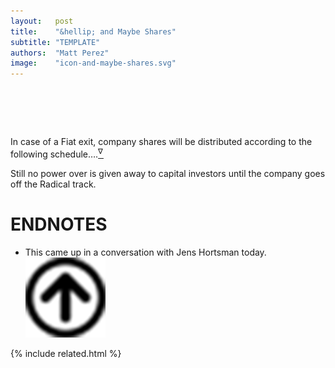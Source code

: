 ```yaml
---
layout:   post
title:    "&hellip; and Maybe Shares"
subtitle: "TEMPLATE"
authors:  "Matt Perez"
image:    "icon-and-maybe-shares.svg"
---
```


<div style="display:none;">
 <p>Shares could be part of a <span class="_paradigm">Radical</span> deal.</p>
</div>

<h1>&nbsp;</h1>
 <p><span class="_quotespan">In case of a <span class="_paradigm">Fiat</span> exit, company shares will be distributed according to the following schedule&hellip;.</span><a href="#en01"><sup id="bm01">&nabla;&hairsp;</sup></a></p>
 <p>Still no power over is given away to capital investors until the company goes off the <span class="_paradigm">Radical</span> track.</p>

<h1 class="_section">ENDNOTES</h1>
 <ul>
  <li id="en01">
   <p class="_list-item">
    This came up in a conversation with Jens Hortsman today.
    <a class="_uparrow" href="#bm01"><img src="/assets/img/arrow-up-icon.png"></a>
   </p>
  </li>
 </ul>

{% include related.html %}
